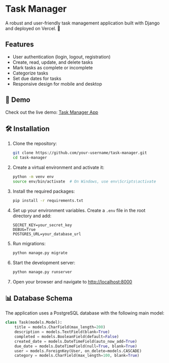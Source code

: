 # Task Manager

A robust and user-friendly task management application built with Django and deployed on Vercel. 🌟

## Features

- User authentication (login, logout, registration)
- Create, read, update, and delete tasks
- Mark tasks as complete or incomplete
- Categorize tasks
- Set due dates for tasks
- Responsive design for mobile and desktop

## 🚀 Demo

Check out the live demo: [Task Manager App](http://your-live-demo-url.com)

## 🛠️ Installation

1. Clone the repository:

    ```bash
    git clone https://github.com/your-username/task-manager.git
    cd task-manager
    ```

2. Create a virtual environment and activate it:

    ```bash
    python -m venv env
    source env/bin/activate  # On Windows, use env\Scripts\activate
    ```

3. Install the required packages:

    ```bash
    pip install -r requirements.txt
    ```

4. Set up your environment variables. Create a `.env` file in the root directory and add:

    ```dotenv
    SECRET_KEY=your_secret_key
    DEBUG=True
    POSTGRES_URL=your_database_url
    ```

5. Run migrations:

    ```bash
    python manage.py migrate
    ```

6. Start the development server:

    ```bash
    python manage.py runserver
    ```

7. Open your browser and navigate to [http://localhost:8000](http://localhost:8000)

## 📊 Database Schema

The application uses a PostgreSQL database with the following main model:

```python
class Task(models.Model):
    title = models.CharField(max_length=200)
    description = models.TextField(blank=True)
    completed = models.BooleanField(default=False)
    created_date = models.DateTimeField(auto_now_add=True)
    due_date = models.DateTimeField(null=True, blank=True)
    user = models.ForeignKey(User, on_delete=models.CASCADE)
    category = models.CharField(max_length=100, blank=True)

